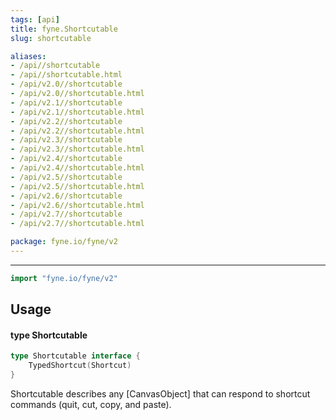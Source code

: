 ```yaml
---
tags: [api]
title: fyne.Shortcutable
slug: shortcutable

aliases:
- /api//shortcutable
- /api//shortcutable.html
- /api/v2.0//shortcutable
- /api/v2.0//shortcutable.html
- /api/v2.1//shortcutable
- /api/v2.1//shortcutable.html
- /api/v2.2//shortcutable
- /api/v2.2//shortcutable.html
- /api/v2.3//shortcutable
- /api/v2.3//shortcutable.html
- /api/v2.4//shortcutable
- /api/v2.4//shortcutable.html
- /api/v2.5//shortcutable
- /api/v2.5//shortcutable.html
- /api/v2.6//shortcutable
- /api/v2.6//shortcutable.html
- /api/v2.7//shortcutable
- /api/v2.7//shortcutable.html

package: fyne.io/fyne/v2
---
```



---
```go
import "fyne.io/fyne/v2"
```

## Usage

#### type Shortcutable

```go
type Shortcutable interface {
	TypedShortcut(Shortcut)
}
```

Shortcutable describes any [CanvasObject] that can respond to shortcut commands (quit, cut, copy, and paste).
